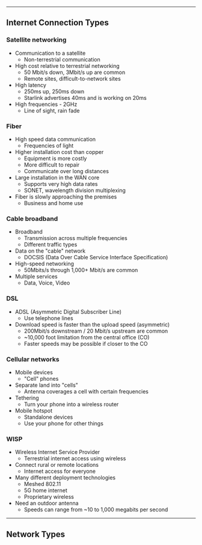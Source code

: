 
---

## Internet Connection Types

### Satellite networking
- Communication to a satellite
	- Non-terrestrial communication
- High cost relative to terrestrial networking
	- 50 Mbit/s down, 3Mbit/s up are common
	- Remote sites, difficult-to-network sites
- High latency
	- 250ms up, 250ms down
	- Starlink advertises 40ms and is working on 20ms
- High frequencies - 2GHz
	- Line of sight, rain fade

### Fiber
- High speed data communication
	- Frequencies of light
- Higher installation cost than copper
	- Equipment is more costly
	- More difficult to repair
	- Communicate over long distances
- Large installation in the WAN core
	- Supports very high data rates
	- SONET, wavelength division multiplexing
- Fiber is slowly approaching the premises
	- Business and home use

### Cable broadband
- Broadband
	- Transmission across multiple frequencies
	- Different traffic types
- Data on the "cable" network
	- DOCSIS (Data Over Cable Service Interface Specification)
- High-speed networking
	- 50Mbits/s through 1,000+ Mbit/s are common
- Multiple services
	- Data, Voice, Video

### DSL
- ADSL (Asymmetric Digital Subscriber Line)
	- Use telephone lines
- Download speed is faster than the upload speed (asymmetric)
	- 200Mbit/s downstream / 20 Mbit/s upstream are common
	- ~10,000 foot limitation from the central office (CO)
	- Faster speeds may be possible if closer to the CO 

### Cellular networks
- Mobile devices
	- "Cell" phones
- Separate land into "cells"
	- Antenna coverages a cell with certain frequencies
- Tethering
	- Turn your phone into a wireless router
- Mobile hotspot
	- Standalone devices
	- Use your phone for other things

### WISP
- Wireless Internet Service Provider
	- Terrestrial internet access using wireless
- Connect rural or remote locations
	- Internet access for everyone
- Many different deployment technologies
	- Meshed 802.11
	- 5G home internet
	- Proprietary wireless
- Need an outdoor antenna
	- Speeds can range from ~10 to 1,000 megabits per second

---

## Network Types

### 